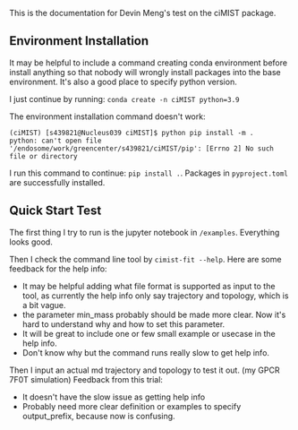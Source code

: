 This is the documentation for Devin Meng's test on the ciMIST package.
## Environment Installation
It may be helpful to include a command creating conda environment before install anything so that nobody will wrongly install packages into the base environment. It's also a good place to specify python version.

I just continue by running: `conda create -n ciMIST python=3.9`

The environment installation command doesn't work:
```
(ciMIST) [s439821@Nucleus039 ciMIST]$ python pip install -m .
python: can't open file '/endosome/work/greencenter/s439821/ciMIST/pip': [Errno 2] No such file or directory
```
I run this command to continue: `pip install .`. Packages in `pyproject.toml` are successfully installed.
## Quick Start Test
The first thing I try to run is the jupyter notebook in `/examples`. Everything looks good.

Then I check the command line tool by `cimist-fit --help`.
Here are some feedback for the help info:
- It may be helpful adding what file format is supported as input to the tool, as currently the help info only say trajectory and topology, which is a bit vague.
- the parameter min_mass probably should be made more clear. Now it's hard to understand why and how to set this parameter.
- It will be great to include one or few small example or usecase in the help info.
- Don't know why but the command runs really slow to get help info.

Then I input an actual md trajectory and topology to test it out. (my GPCR 7F0T simulation)
Feedback from this trial:
- It doesn't have the slow issue as getting help info
- Probably need more clear definition or examples to specify output_prefix, because now is confusing.